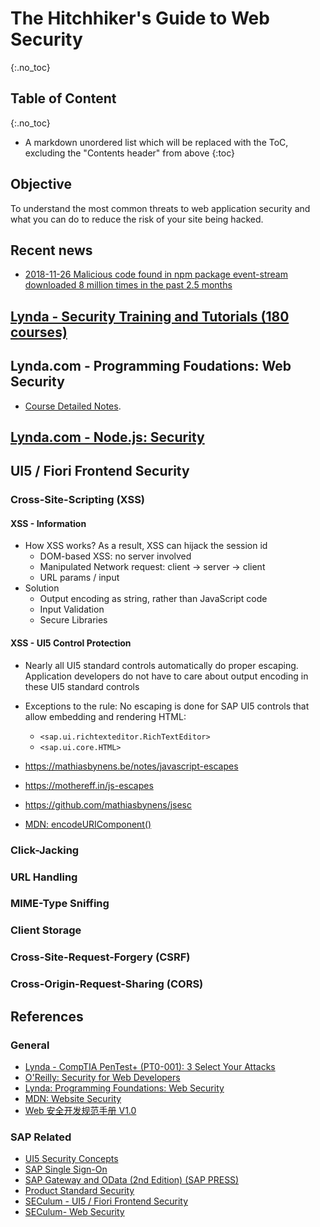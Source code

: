 # The Hitchhiker's Guide to Web Security

{:.no_toc}

## Table of Content
{:.no_toc}

- A markdown unordered list which will be replaced with the ToC, excluding the "Contents header" from above
{:toc}

## Objective

To understand the most common threats to web application security and what you can do to reduce the risk of your site being hacked.

## Recent news

- [2018-11-26 Malicious code found in npm package event-stream downloaded 8 million times in the past 2.5 months](https://snyk.io/blog/malicious-code-found-in-npm-package-event-stream)

## [Lynda - Security Training and Tutorials (180 courses)](https://www.lynda.com/Security-training-tutorials/2069-0.html)
## Lynda.com - Programming Foudations: Web Security 

- [Course Detailed Notes](./lynda-web-security).

## [Lynda.com - Node.js: Security](https://www.lynda.com/Node-js-tutorials/Node-js-Security/746317-2.html)

## UI5 / Fiori Frontend Security

### Cross-Site-Scripting (XSS)

#### XSS - Information

- How XSS works? As a result, XSS can hijack the session id
  - DOM-based XSS: no server involved
  - Manipulated Network request: client -> server -> client
  - URL params / input
- Solution
  - Output encoding as string, rather than JavaScript code
  - Input Validation
  - Secure Libraries

#### XSS - UI5 Control Protection

- Nearly all UI5 standard controls automatically do proper escaping. Application developers do not have to care about output encoding in these UI5 standard controls
- Exceptions to the rule: No escaping is done for SAP UI5 controls that allow embedding and rendering HTML:

  - `<sap.ui.richtexteditor.RichTextEditor>`
  - `<sap.ui.core.HTML>`

- <https://mathiasbynens.be/notes/javascript-escapes>
- <https://mothereff.in/js-escapes>
- <https://github.com/mathiasbynens/jsesc>
- [MDN: encodeURIComponent()](https://developer.mozilla.org/en-US/docs/Web/JavaScript/Reference/Global_Objects/encodeURIComponent)

### Click-Jacking

### URL Handling

### MIME-Type Sniffing

### Client Storage

### Cross-Site-Request-Forgery (CSRF)

### Cross-Origin-Request-Sharing (CORS)

## References

### General

- [Lynda - CompTIA PenTest+ (PT0-001): 3 Select Your Attacks](https://www.lynda.com/IT-Infrastructure-tutorials/CompTIA-PenTest-PT0-001-3-Select-Your-Attacks/789017-2.html)
- [O'Reilly: Security for Web Developers](https://www.oreilly.com/library/view/security-for-web/9781491928684/)
- [Lynda: Programming Foundations: Web Security](https://www.lynda.com/Web-Development-tutorials/Foundations-Programming-Web-Security/133330-2.html)
- [MDN: Website Security](https://developer.mozilla.org/en-US/docs/Learn/Server-side/First_steps/Website_security)
- [Web 安全开发规范手册 V1.0](https://mp.weixin.qq.com/s/KKXs_KkwhJ_TM2bz7KbM2Q)

### SAP Related

- [UI5 Security Concepts](https://help.sap.com/viewer/468a97775123488ab3345a0c48cadd8f/7.51.4/en-US/91f3298b6f4d1014b6dd926db0e91070.html)
- [SAP Single Sign-On](https://help.sap.com/viewer/product/SAP_SINGLE_SIGN-ON/en-US)
- [SAP Gateway and OData (2nd Edition) (SAP PRESS)](https://sap.sharepoint.com/:b:/t/IncidentHandlingTeam1/EZ5_1RhNumxDnGStBklgV0wBDi5ZV6p-7S9H1KhP6mZuZg?e=3ZLuWU)
- [Product Standard Security](https://wiki.wdf.sap.corp/wiki/x/CwvML)
- [SECulum - UI5 / Fiori Frontend Security](https://wiki.wdf.sap.corp/wiki/pages/viewpage.action?pageId=1682838250)
- [SECulum- Web Security](https://wiki.wdf.sap.corp/wiki/display/SECulum/SECulum-+Web+Security)
